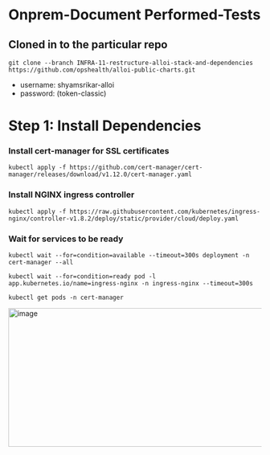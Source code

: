 # Onprem-Document Performed-Tests
## Cloned in to the particular repo
```
git clone --branch INFRA-11-restructure-alloi-stack-and-dependencies https://github.com/opshealth/alloi-public-charts.git
```
- username: shyamsrikar-alloi
- password: (token-classic)
# Step 1: Install Dependencies

### Install cert-manager for SSL certificates
```
kubectl apply -f https://github.com/cert-manager/cert-manager/releases/download/v1.12.0/cert-manager.yaml 
```
### Install NGINX ingress controller
``` 
kubectl apply -f https://raw.githubusercontent.com/kubernetes/ingress-nginx/controller-v1.8.2/deploy/static/provider/cloud/deploy.yaml 
```
### Wait for services to be ready
``` 
kubectl wait --for=condition=available --timeout=300s deployment -n cert-manager --all 
```
``` 
kubectl wait --for=condition=ready pod -l app.kubernetes.io/name=ingress-nginx -n ingress-nginx --timeout=300s 
```
```
kubectl get pods -n cert-manager
```
<img width="1452" height="276" alt="image" src="https://github.com/user-attachments/assets/f8669b10-e836-487c-aff3-f44a0fd34b46" />
